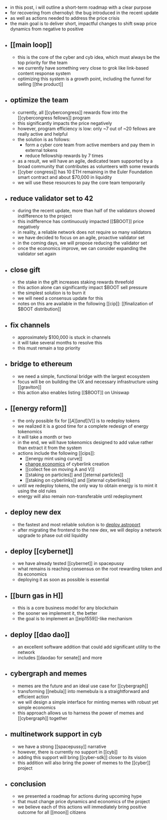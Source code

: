 - in this post, i will outline a short-term roadmap with a clear purpose
- for recovering from chernobyl: the bug introduced in the recent update
- as well as actions needed to address the price crisis
- the main goal is to deliver short, impactful changes to shift swap price dynamics from negative to positive
- ## [[main loop]]
	- this is the core of the cyber and cyb idea, which must always be the top priority for the team
	- we currently have something very close to grok like link-based content response system
	- optimizing this system is a growth point, including the funnel for selling [[the product]]
- ## optimize the team
	- currently, all [[cybercongress]] rewards flow into the [[cybercongress fellows]] program
	- this significantly impacts the price negatively
	- however, program efficiency is low: only ~7 out of ~20 fellows are really active and helpful
	- the solution is as follows:
		- form a cyber core team from active members and pay them in external tokens
		- reduce fellowship rewards by 7 times
	- as a result, we will have an agile, dedicated team supported by a broad community that contributes as volunteers with some rewards
	- [[cyber congress]] has 10 ETH remaining in the Euler Foundation smart contract and about $70,000 in liquidity
	- we will use these resources to pay the core team temporarily
- ## reduce validator set to 42
	- during the recent update, more than half of the validators showed indifference to the project
	- this indifference has continuously impacted [[$BOOT]] price negatively
	- in reality, a reliable network does not require so many validators
	- we have decided to focus on an agile, proactive validator set
	- in the coming days, we will propose reducing the validator set
	- once the economics improve, we can consider expanding the validator set again
- ## close gift
	- the stake in the gift increases staking rewards threefold
	- this action alone can significantly impact $BOOT sell pressure
	- the simplest solution is to burn it
	- we will need a consensus update for this
	- notes on this are available in the following [[cip]]: [[finalization of $BOOT distribution]]
- ## fix channels
	- approximately $100,000 is stuck in channels
	- it will take several months to resolve this
	- this must remain a top priority
- ## bridge to ethereum
	- we need a simple, functional bridge with the largest ecosystem
	- focus will be on building the UX and necessary infrastructure using [[graviton]]
	- this action also enables listing [[$BOOT]] on Uniswap
- ## [[energy reform]]
	- the only possible fix for [[$A]] and [[$V]] is to redeploy tokens
	- we realized it is a good time for a complete redesign of energy tokenomics
	- it will take a month or two
	- in the end, we will have tokenomics designed to add value rather than extract it from the system
	- actions include the following [[cips]]:
		- [[energy mint using curve]]
		- [change economics](https://x.com/cyber_devs/status/1853233551468122554) of cyberlink creation
		- [[collect fee on moving A and V]]
		- [[staking on particles]] and [[eternal particles]]
		- [[staking on cyberlinks]] and [[eternal cyberlinks]]
	- until we redeploy tokens, the only way to obtain energy is to mint it using the old rules
	- energy will also remain non-transferable until redeployment
- ## deploy new dex
	- the fastest and most reliable solution is to [deploy astroport](https://github.com/cybercongress/warp)
	- after migrating the frontend to the new dex, we will deploy a network upgrade to phase out old liquidity
- ## deploy [[cybernet]]
	- we have already tested [[cybernet]] in spacepussy
	- what remains is reaching consensus on the root rewarding token and its economics
	- deploying it as soon as possible is essential
- ## [[burn gas in H]]
	- this is a core business model for any blockchain
	- the sooner we implement it, the better
	- the goal is to implement an [[eip1559]]-like mechanism
- ## deploy [[dao dao]]
	- an excellent software addition that could add significant utility to the network
	- includes [[daodao for senate]] and more
- ## cybergraph and memes
	- memes are the future and an ideal use case for [[cybergraph]]
	- transforming [[nebula]] into memebula is a straightforward and efficient action
	- we will design a simple interface for minting memes with robust yet simple economics
	- this approach allows us to harness the power of memes and [[cybergraph]] together
- ## multinetwork support in cyb
	- we have a strong [[spacepussy]] narrative
	- however, there is currently no support in [[cyb]]
	- adding this support will bring [[cyber-sdk]] closer to its vision
	- this addition will also bring the power of memes to the [[cyber]] project
- ## conclusion
	- we presented a roadmap for actions during upcoming hype
	- that must change price dynamics and economics of the project
	- we believe each of this actions will immediately bring positive outcome for all [[moon]] citizens